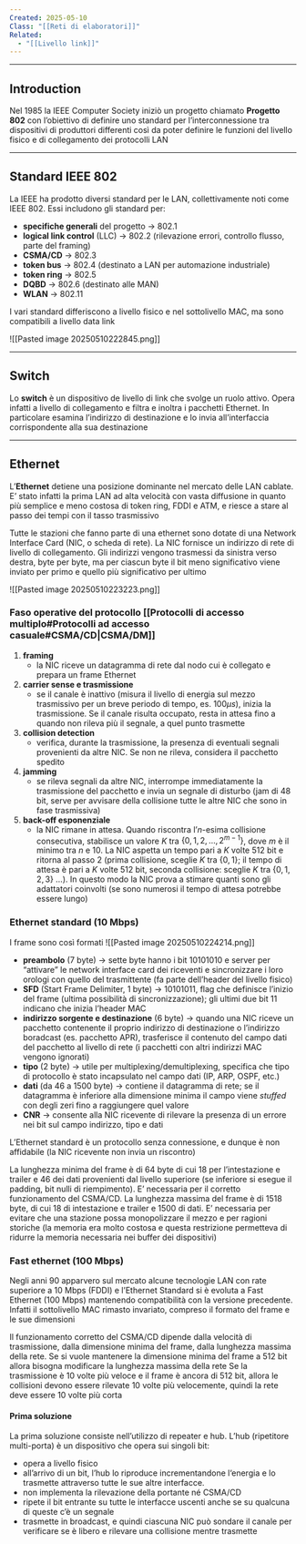 ```yaml
---
Created: 2025-05-10
Class: "[[Reti di elaboratori]]"
Related:
  - "[[Livello link]]"
---
```

---
## Introduction
Nel 1985 la IEEE Computer Society iniziò un progetto chiamato **Progetto 802** con l’obiettivo di definire uno standard per l’interconnessione tra dispositivi di produttori differenti così da poter definire le funzioni del livello fisico e di collegamento dei protocolli LAN

---
## Standard IEEE 802
La IEEE ha prodotto diversi standard per le LAN, collettivamente noti come IEEE 802. Essi includono gli standard per:
- **specifiche generali** del progetto → $802.1$
- **logical link control** (LLC) → $802.2$ (rilevazione errori, controllo flusso, parte del framing)
- **CSMA/CD** → $802.3$
- **token bus** → $802.4$ (destinato a LAN per automazione industriale)
- **token ring** → $802.5$
- **DQBD** → $802.6$ (destinato alle MAN)
- **WLAN** → $802.11$

I vari standard differiscono a livello fisico e nel sottolivello MAC, ma sono compatibili a livello data link

![[Pasted image 20250510222845.png]]

---
## Switch
Lo **switch** è un dispositivo de livello di link che svolge un ruolo attivo. Opera infatti a livello di collegamento e filtra e inoltra i pacchetti Ethernet. In particolare esamina l’indirizzo di destinazione e lo invia all’interfaccia corrispondente alla sua destinazione

---
## Ethernet
L’**Ethernet** detiene una posizione dominante nel mercato delle LAN cablate. E’ stato infatti la prima LAN ad alta velocità con vasta diffusione in quanto più semplice e meno costosa di token ring, FDDI e ATM, e riesce a stare al passo dei tempi con il tasso trasmissivo

Tutte le stazioni che fanno parte di una ethernet sono dotate di una Network Interface Card (NIC, o scheda di rete). La NIC fornisce un indirizzo di rete di livello di collegamento. Gli indirizzi vengono trasmessi da sinistra verso destra, byte per byte, ma per ciascun byte il bit meno significativo viene inviato per primo e quello più significativo per ultimo

![[Pasted image 20250510223223.png]]

### Faso operative del protocollo [[Protocolli di accesso multiplo#Protocolli ad accesso casuale#CSMA/CD|CSMA/DM]]
1. **framing**
	- la NIC riceve un datagramma di rete dal nodo cui è collegato e prepara un frame Ethernet
2. **carrier sense e trasmissione**
	- se il canale è inattivo (misura il livello di energia sul mezzo trasmissivo per un breve periodo di tempo, es. $100μs$), inizia la trasmissione. Se il canale risulta occupato, resta in attesa fino a quando non rileva più il segnale, a quel punto trasmette
3. **collision detection**
	- verifica, durante la trasmissione, la presenza di eventuali segnali provenienti da altre NIC. Se non ne rileva, considera il pacchetto spedito
4. **jamming**
	- se rileva segnali da altre NIC, interrompe immediatamente la trasmissione del pacchetto e invia un segnale di disturbo (jam di $48$ bit, serve per avvisare della collisione tutte le altre NIC che sono in fase trasmissiva)
5. **back-off esponenziale**
	- la NIC rimane in attesa. Quando riscontra l’$n$-esima collisione consecutiva, stabilisce un valore $K$ tra $\{0,1,2,\dots,2^{m-1}\}$, dove $m$ è il minimo tra $n$ e $10$. La NIC aspetta un tempo pari a $K$ volte $512$ bit e ritorna al passo 2 (prima collisione, sceglie $K$ tra $\{0,1\}$; il tempo di attesa è pari a $K$ volte $512$ bit, seconda collisione: sceglie $K$ tra $\{0,1,2,3\}$ …). In questo modo la NIC prova a stimare quanti sono gli adattatori coinvolti (se sono numerosi il tempo di attesa potrebbe essere lungo)

### Ethernet standard ($10\text{ Mbps}$)
I frame sono così formati
![[Pasted image 20250510224214.png]]

- **preambolo** ($7$ byte) → sette byte hanno i bit $10101010$ e server per “attivare” le network interface card dei riceventi e sincronizzare i loro orologi con quello del trasmittente (fa parte dell’header del livello fisico)
- **SFD** (Start Frame Delimiter, $1$ byte) → $10101011$, flag che definisce l’inizio del frame (ultima possibilità di sincronizzazione); gli ultimi due bit $11$ indicano che inizia l’header MAC
- **indirizzo sorgente e destinazione** ($6$ byte) → quando una NIC riceve un pacchetto contenente il proprio indirizzo di destinazione o l’indirizzo boradcast (es. pacchetto APR), trasferisce il contenuto del campo dati del pacchetto al livello di rete (i pacchetti con altri indirizzi MAC vengono ignorati)
- **tipo** ($2$ byte) → utile per multiplexing/demultiplexing, specifica che tipo di protocollo è stato incapsulato nel campo dati (IP, ARP, OSPF, etc.)
- **dati** (da $46$ a $1500$ byte) → contiene il datagramma di rete; se il datagramma è inferiore alla dimensione minima il campo viene *stuffed* con degli zeri fino a raggiungere quel valore
- **CNR** → consente alla NIC ricevente di rilevare la presenza di un errore nei bit sul campo indirizzo, tipo e dati

L’Ethernet standard è un protocollo senza connessione, e dunque è non affidabile (la NIC ricevente non invia un riscontro)

La lunghezza minima del frame è di $64$ byte di cui $18$ per l’intestazione e trailer e $46$ dei dati provenienti dal livello superiore (se inferiore si esegue il padding, bit nulli di riempimento). E’ necessaria per il corretto funzionamento del CSMA/CD.
La lunghezza massima del frame è di $1518$ byte, di cui $18$ di intestazione e trailer e $1500$ di dati. E’ necessaria per evitare che una stazione possa monopolizzare il mezzo e per ragioni storiche (la memoria era molto costosa e questa restrizione permetteva di ridurre la memoria necessaria nei buffer dei dispositivi)

### Fast ethernet ($100\text{ Mbps}$)
Negli anni 90 apparvero sul mercato alcune tecnologie LAN con rate superiore a $10\text{ Mbps}$ (FDDI) e l’Ethernet Standard si è evoluta a Fast Ethernet ($100\text{ Mbps}$) mantenendo compatibilità con la versione precedente. Infatti il sottolivello MAC rimasto invariato, compreso il formato del frame e le sue dimensioni

Il funzionamento corretto del CSMA/CD dipende dalla velocità di trasmissione, dalla dimensione minima del frame, dalla lunghezza massima della rete. Se si vuole mantenere la dimensione minima del frame a $512$ bit allora bisogna modificare la lunghezza massima della rete
Se la trasmissione è 10 volte più veloce e il frame è ancora di 512 bit, allora le collisioni devono essere rilevate 10 volte più velocemente, quindi la rete deve essere 10 volte più corta

#### Prima soluzione
La prima soluzione consiste nell’utilizzo di repeater e hub. L’hub (ripetitore multi-porta) è un dispositivo che opera sui singoli bit:
- opera a livello fisico
- all’arrivo di un bit, l’hub lo riproduce incrementandone l‘energia e lo trasmette attraverso tutte le sue altre interfacce.
- non implementa la rilevazione della portante né CSMA/CD
- ripete il bit entrante su tutte le interfacce uscenti anche se su qualcuna di queste c’è un segnale
- trasmette in broadcast, e quindi ciascuna NIC può sondare il canale per verificare se è libero e rilevare una collisione mentre trasmette